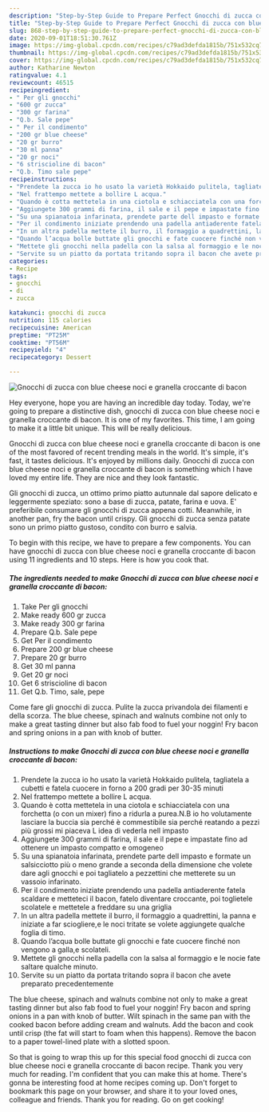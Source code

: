 ```yaml
---
description: "Step-by-Step Guide to Prepare Perfect Gnocchi di zucca con blue cheese noci e granella croccante di bacon"
title: "Step-by-Step Guide to Prepare Perfect Gnocchi di zucca con blue cheese noci e granella croccante di bacon"
slug: 868-step-by-step-guide-to-prepare-perfect-gnocchi-di-zucca-con-blue-cheese-noci-e-granella-croccante-di-bacon
date: 2020-09-01T18:51:30.761Z
image: https://img-global.cpcdn.com/recipes/c79ad3defda1815b/751x532cq70/gnocchi-di-zucca-con-blue-cheese-noci-e-granella-croccante-di-bacon-recipe-main-photo.jpg
thumbnail: https://img-global.cpcdn.com/recipes/c79ad3defda1815b/751x532cq70/gnocchi-di-zucca-con-blue-cheese-noci-e-granella-croccante-di-bacon-recipe-main-photo.jpg
cover: https://img-global.cpcdn.com/recipes/c79ad3defda1815b/751x532cq70/gnocchi-di-zucca-con-blue-cheese-noci-e-granella-croccante-di-bacon-recipe-main-photo.jpg
author: Katharine Newton
ratingvalue: 4.1
reviewcount: 46515
recipeingredient:
- " Per gli gnocchi"
- "600 gr zucca"
- "300 gr farina"
- "Q.b. Sale pepe"
- " Per il condimento"
- "200 gr blue cheese"
- "20 gr burro"
- "30 ml panna"
- "20 gr noci"
- "6 striscioline di bacon"
- "Q.b. Timo sale pepe"
recipeinstructions:
- "Prendete la zucca io ho usato la varietà Hokkaido pulitela, tagliatela a cubetti e fatela cuocere in forno a 200 gradi per 30-35 minuti"
- "Nel frattempo mettete a bollire L acqua."
- "Quando è cotta mettetela in una ciotola e schiacciatela con una forchetta (o con un mixer) fino a ridurla a purea.N.B io ho volutamente lasciare la buccia sia perché è commestibile sia perché reatando a pezzi più grossi mi piaceva L idea di vederla nell impasto"
- "Aggiungete 300 grammi di farina, il sale e il pepe e impastate fino ad ottenere un impasto compatto e omogeneo"
- "Su una spianatoia infarinata, prendete parte dell impasto e formate un salsicciotto più o meno grande a seconda della dimensione che volete dare agli gnocchi e poi tagliatelo a pezzettini che metterete su un vassoio infarinato."
- "Per il condimento iniziate prendendo una padella antiaderente fatela scaldare e metteteci il bacon, fatelo diventare croccante, poi toglietele scolatele e mettetele a freddare su una griglia"
- "In un altra padella mettete il burro, il formaggio a quadrettini, la panna e iniziate a far sciogliere,e le noci tritate se volete aggiungete qualche foglia di timo."
- "Quando l’acqua bolle buttate gli gnocchi e fate cuocere finché non vengono a galla,e scolateli."
- "Mettete gli gnocchi nella padella con la salsa al formaggio e le nocie fate saltare qualche minuto."
- "Servite su un piatto da portata tritando sopra il bacon che avete preparato precedentemente"
categories:
- Recipe
tags:
- gnocchi
- di
- zucca

katakunci: gnocchi di zucca 
nutrition: 115 calories
recipecuisine: American
preptime: "PT25M"
cooktime: "PT56M"
recipeyield: "4"
recipecategory: Dessert

---
```



![Gnocchi di zucca con blue cheese noci e granella croccante di bacon](https://img-global.cpcdn.com/recipes/c79ad3defda1815b/751x532cq70/gnocchi-di-zucca-con-blue-cheese-noci-e-granella-croccante-di-bacon-recipe-main-photo.jpg)

Hey everyone, hope you are having an incredible day today. Today, we're going to prepare a distinctive dish, gnocchi di zucca con blue cheese noci e granella croccante di bacon. It is one of my favorites. This time, I am going to make it a little bit unique. This will be really delicious.

Gnocchi di zucca con blue cheese noci e granella croccante di bacon is one of the most favored of recent trending meals in the world. It's simple, it's fast, it tastes delicious. It's enjoyed by millions daily. Gnocchi di zucca con blue cheese noci e granella croccante di bacon is something which I have loved my entire life. They are nice and they look fantastic.

Gli gnocchi di zucca, un ottimo primo piatto autunnale dal sapore delicato e leggermente speziato: sono a base di zucca, patate, farina e uova. E&#39; preferibile consumare gli gnocchi di zucca appena cotti. Meanwhile, in another pan, fry the bacon until crispy. Gli gnocchi di zucca senza patate sono un primo piatto gustoso, condito con burro e salvia.


To begin with this recipe, we have to prepare a few components. You can have gnocchi di zucca con blue cheese noci e granella croccante di bacon using 11 ingredients and 10 steps. Here is how you cook that.

<!--inarticleads1-->

##### The ingredients needed to make Gnocchi di zucca con blue cheese noci e granella croccante di bacon:

1. Take  Per gli gnocchi
1. Make ready 600 gr zucca
1. Make ready 300 gr farina
1. Prepare Q.b. Sale pepe
1. Get  Per il condimento
1. Prepare 200 gr blue cheese
1. Prepare 20 gr burro
1. Get 30 ml panna
1. Get 20 gr noci
1. Get 6 striscioline di bacon
1. Get Q.b. Timo, sale, pepe


Come fare gli gnocchi di zucca. Pulite la zucca privandola dei filamenti e della scorza. The blue cheese, spinach and walnuts combine not only to make a great tasting dinner but also fab food to fuel your noggin! Fry bacon and spring onions in a pan with knob of butter. 

<!--inarticleads2-->

##### Instructions to make Gnocchi di zucca con blue cheese noci e granella croccante di bacon:

1. Prendete la zucca io ho usato la varietà Hokkaido pulitela, tagliatela a cubetti e fatela cuocere in forno a 200 gradi per 30-35 minuti
1. Nel frattempo mettete a bollire L acqua.
1. Quando è cotta mettetela in una ciotola e schiacciatela con una forchetta (o con un mixer) fino a ridurla a purea.N.B io ho volutamente lasciare la buccia sia perché è commestibile sia perché reatando a pezzi più grossi mi piaceva L idea di vederla nell impasto
1. Aggiungete 300 grammi di farina, il sale e il pepe e impastate fino ad ottenere un impasto compatto e omogeneo
1. Su una spianatoia infarinata, prendete parte dell impasto e formate un salsicciotto più o meno grande a seconda della dimensione che volete dare agli gnocchi e poi tagliatelo a pezzettini che metterete su un vassoio infarinato.
1. Per il condimento iniziate prendendo una padella antiaderente fatela scaldare e metteteci il bacon, fatelo diventare croccante, poi toglietele scolatele e mettetele a freddare su una griglia
1. In un altra padella mettete il burro, il formaggio a quadrettini, la panna e iniziate a far sciogliere,e le noci tritate se volete aggiungete qualche foglia di timo.
1. Quando l’acqua bolle buttate gli gnocchi e fate cuocere finché non vengono a galla,e scolateli.
1. Mettete gli gnocchi nella padella con la salsa al formaggio e le nocie fate saltare qualche minuto.
1. Servite su un piatto da portata tritando sopra il bacon che avete preparato precedentemente


The blue cheese, spinach and walnuts combine not only to make a great tasting dinner but also fab food to fuel your noggin! Fry bacon and spring onions in a pan with knob of butter. Wilt spinach in the same pan with the cooked bacon before adding cream and walnuts. Add the bacon and cook until crisp (the fat will start to foam when this happens). Remove the bacon to a paper towel-lined plate with a slotted spoon. 

So that is going to wrap this up for this special food gnocchi di zucca con blue cheese noci e granella croccante di bacon recipe. Thank you very much for reading. I'm confident that you can make this at home. There's gonna be interesting food at home recipes coming up. Don't forget to bookmark this page on your browser, and share it to your loved ones, colleague and friends. Thank you for reading. Go on get cooking!
